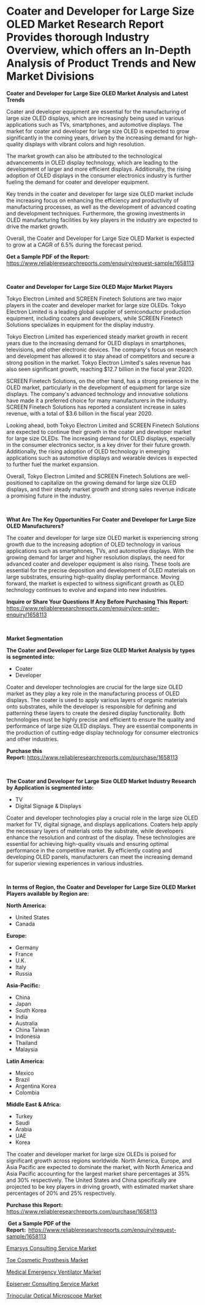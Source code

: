 <p><h1>Coater and Developer for Large Size OLED Market Research Report Provides thorough Industry Overview, which offers an In-Depth Analysis of Product Trends and New Market Divisions</h1></p><p><strong>Coater and Developer for Large Size OLED Market Analysis and Latest Trends</strong></p>
<p><p>Coater and developer equipment are essential for the manufacturing of large size OLED displays, which are increasingly being used in various applications such as TVs, smartphones, and automotive displays. The market for coater and developer for large size OLED is expected to grow significantly in the coming years, driven by the increasing demand for high-quality displays with vibrant colors and high resolution.</p><p>The market growth can also be attributed to the technological advancements in OLED display technology, which are leading to the development of larger and more efficient displays. Additionally, the rising adoption of OLED displays in the consumer electronics industry is further fueling the demand for coater and developer equipment.</p><p>Key trends in the coater and developer for large size OLED market include the increasing focus on enhancing the efficiency and productivity of manufacturing processes, as well as the development of advanced coating and development techniques. Furthermore, the growing investments in OLED manufacturing facilities by key players in the industry are expected to drive the market growth.</p><p>Overall, the Coater and Developer for Large Size OLED Market is expected to grow at a CAGR of 6.5% during the forecast period.</p></p>
<p><strong>Get a Sample PDF of the Report:&nbsp;</strong> <a href="https://www.reliableresearchreports.com/enquiry/request-sample/1658113">https://www.reliableresearchreports.com/enquiry/request-sample/1658113</a></p>
<p>&nbsp;</p>
<p><strong>Coater and Developer for Large Size OLED Major Market Players</strong></p>
<p><p>Tokyo Electron Limited and SCREEN Finetech Solutions are two major players in the coater and developer market for large size OLEDs. Tokyo Electron Limited is a leading global supplier of semiconductor production equipment, including coaters and developers, while SCREEN Finetech Solutions specializes in equipment for the display industry.</p><p>Tokyo Electron Limited has experienced steady market growth in recent years due to the increasing demand for OLED displays in smartphones, televisions, and other electronic devices. The company's focus on research and development has allowed it to stay ahead of competitors and secure a strong position in the market. Tokyo Electron Limited's sales revenue has also seen significant growth, reaching $12.7 billion in the fiscal year 2020.</p><p>SCREEN Finetech Solutions, on the other hand, has a strong presence in the OLED market, particularly in the development of equipment for large size displays. The company's advanced technology and innovative solutions have made it a preferred choice for many manufacturers in the industry. SCREEN Finetech Solutions has reported a consistent increase in sales revenue, with a total of $3.6 billion in the fiscal year 2020.</p><p>Looking ahead, both Tokyo Electron Limited and SCREEN Finetech Solutions are expected to continue their growth in the coater and developer market for large size OLEDs. The increasing demand for OLED displays, especially in the consumer electronics sector, is a key driver for their future growth. Additionally, the rising adoption of OLED technology in emerging applications such as automotive displays and wearable devices is expected to further fuel the market expansion.</p><p>Overall, Tokyo Electron Limited and SCREEN Finetech Solutions are well-positioned to capitalize on the growing demand for large size OLED displays, and their steady market growth and strong sales revenue indicate a promising future in the industry.</p></p>
<p>&nbsp;</p>
<p><strong>What Are The Key Opportunities For Coater and Developer for Large Size OLED Manufacturers?</strong></p>
<p><p>The coater and developer for large size OLED market is experiencing strong growth due to the increasing adoption of OLED technology in various applications such as smartphones, TVs, and automotive displays. With the growing demand for larger and higher resolution displays, the need for advanced coater and developer equipment is also rising. These tools are essential for the precise deposition and development of OLED materials on large substrates, ensuring high-quality display performance. Moving forward, the market is expected to witness significant growth as OLED technology continues to evolve and expand into new industries.</p></p>
<p><strong>Inquire or Share Your Questions If Any Before Purchasing This Report:</strong> <a href="https://www.reliableresearchreports.com/enquiry/pre-order-enquiry/1658113">https://www.reliableresearchreports.com/enquiry/pre-order-enquiry/1658113</a></p>
<p>&nbsp;</p>
<p><strong>Market Segmentation</strong></p>
<p><strong>The Coater and Developer for Large Size OLED Market Analysis by types is segmented into:</strong></p>
<p><ul><li>Coater</li><li>Developer</li></ul></p>
<p><p>Coater and developer technologies are crucial for the large size OLED market as they play a key role in the manufacturing process of OLED displays. The coater is used to apply various layers of organic materials onto substrates, while the developer is responsible for defining and patterning these layers to create the desired display functionality. Both technologies must be highly precise and efficient to ensure the quality and performance of large size OLED displays. They are essential components in the production of cutting-edge display technology for consumer electronics and other industries.</p></p>
<p><strong>Purchase this Report:&nbsp;</strong><a href="https://www.reliableresearchreports.com/purchase/1658113">https://www.reliableresearchreports.com/purchase/1658113</a></p>
<p>&nbsp;</p>
<p><strong>The Coater and Developer for Large Size OLED Market Industry Research by Application is segmented into:</strong></p>
<p><ul><li>TV</li><li>Digital Signage & Displays</li></ul></p>
<p><p>Coater and developer technologies play a crucial role in the large size OLED market for TV, digital signage, and displays applications. Coaters help apply the necessary layers of materials onto the substrate, while developers enhance the resolution and contrast of the display. These technologies are essential for achieving high-quality visuals and ensuring optimal performance in the competitive market. By efficiently coating and developing OLED panels, manufacturers can meet the increasing demand for superior viewing experiences in various industries.</p></p>
<p>&nbsp;</p>
<p><strong>In terms of Region, the Coater and Developer for Large Size OLED Market Players available by Region are:</strong></p>
<p>
    <p> <strong> North America: </strong>
        <ul>
            <li>United States</li>
            <li>Canada</li>
        </ul>
        </p> 
    <p> <strong> Europe: </strong>
        <ul>
            <li>Germany</li>
            <li>France</li>
            <li>U.K.</li>
            <li>Italy</li>
            <li>Russia</li>
        </ul>
        </p> 
    <p> <strong> Asia-Pacific: </strong>
        <ul>
            <li>China</li>
            <li>Japan</li>
            <li>South Korea</li>
            <li>India</li>
            <li>Australia</li>
            <li>China Taiwan</li>
            <li>Indonesia</li>
            <li>Thailand</li>
            <li>Malaysia</li>
        </ul>
        </p> 
    <p> <strong> Latin America: </strong>
        <ul>
            <li>Mexico</li>
            <li>Brazil</li>
            <li>Argentina Korea</li>
            <li>Colombia</li>
        </ul>
        </p> 
    <p> <strong> Middle East & Africa: </strong>
        <ul>
            <li>Turkey</li>
            <li>Saudi</li>
            <li>Arabia</li>
            <li>UAE</li>
            <li>Korea</li>
        </ul>
    </p>
    </p>
<p><p>The coater and developer market for large size OLEDs is poised for significant growth across regions worldwide. North America, Europe, and Asia Pacific are expected to dominate the market, with North America and Asia Pacific accounting for the largest market share percentages at 35% and 30% respectively. The United States and China specifically are projected to be key players in driving growth, with estimated market share percentages of 20% and 25% respectively.</p></p>
<p><strong>Purchase this Report: </strong><a href="https://www.reliableresearchreports.com/purchase/1658113">https://www.reliableresearchreports.com/purchase/1658113</a></p>
<p>&nbsp;<strong>Get a Sample PDF of the Report:&nbsp;&nbsp;</strong><a href="https://www.reliableresearchreports.com/enquiry/request-sample/1658113">https://www.reliableresearchreports.com/enquiry/request-sample/1658113</a></p>
<p><strong></strong></p>
<p><p><a href="https://github.com/lylyparadise/Market-Research-Report-List-1/blob/main/emarsys-consulting-service-market.md">Emarsys Consulting Service Market</a></p><p><a href="https://medium.com/@elizabethalexander97/toe-cosmetic-prosthesis-market-exploring-market-share-market-trends-and-future-growth-204734513cdb">Toe Cosmetic Prosthesis Market</a></p><p><a href="https://medium.com/@bradomar67436/medical-emergency-ventilator-market-research-report-its-history-and-forecast-2024-to-2031-9b48e45fecec">Medical Emergency Ventilator Market</a></p><p><a href="https://github.com/johnbach50/Market-Research-Report-List-1/blob/main/episerver-consulting-service-market.md">Episerver Consulting Service Market</a></p><p><a href="https://medium.com/@bradomar67436/trinocular-optical-microscope-market-insights-into-market-cagr-market-trends-and-growth-34441fb88b22">Trinocular Optical Microscope Market</a></p></p>